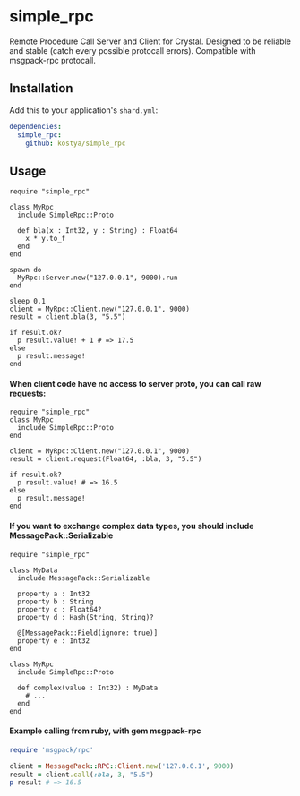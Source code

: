 # simple_rpc

Remote Procedure Call Server and Client for Crystal. Designed to be reliable and stable (catch every possible protocall errors). Compatible with msgpack-rpc protocall.

## Installation

Add this to your application's `shard.yml`:

```yaml
dependencies:
  simple_rpc:
    github: kostya/simple_rpc
```

## Usage

```crystal
require "simple_rpc"

class MyRpc 
  include SimpleRpc::Proto

  def bla(x : Int32, y : String) : Float64
    x * y.to_f
  end
end

spawn do
  MyRpc::Server.new("127.0.0.1", 9000).run
end

sleep 0.1
client = MyRpc::Client.new("127.0.0.1", 9000)
result = client.bla(3, "5.5")

if result.ok?
  p result.value! + 1 # => 17.5
else
  p result.message!
end
```

#### When client code have no access to server proto, you can call raw requests:
```crystal
require "simple_rpc"
class MyRpc 
  include SimpleRpc::Proto
end

client = MyRpc::Client.new("127.0.0.1", 9000)
result = client.request(Float64, :bla, 3, "5.5")

if result.ok?
  p result.value! # => 16.5
else
  p result.message!
end
```

#### If you want to exchange complex data types, you should include MessagePack::Serializable
```crystal
require "simple_rpc"

class MyData
  include MessagePack::Serializable

  property a : Int32
  property b : String
  property c : Float64?
  property d : Hash(String, String)?

  @[MessagePack::Field(ignore: true)]
  property e : Int32
end

class MyRpc 
  include SimpleRpc::Proto

  def complex(value : Int32) : MyData
    # ...
  end
end
```

#### Example calling from ruby, with gem msgpack-rpc
```ruby
require 'msgpack/rpc'

client = MessagePack::RPC::Client.new('127.0.0.1', 9000)
result = client.call(:bla, 3, "5.5")
p result # => 16.5
```

